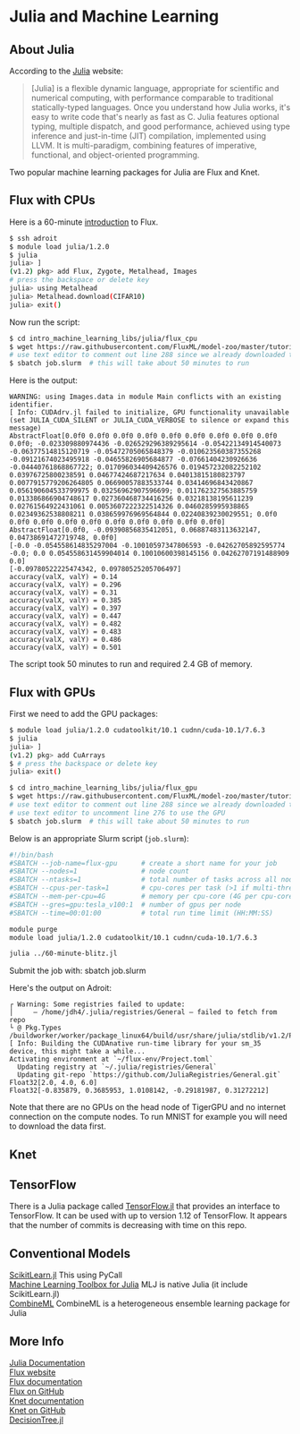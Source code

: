 # Julia and Machine Learning

## About Julia

According to the [Julia](https://docs.julialang.org/en/v1/) website:

> [Julia] is a flexible dynamic language, appropriate for scientific and numerical computing, with performance comparable to traditional statically-typed languages. Once you understand how Julia works, it's easy to write code that's nearly as fast as C. Julia features optional typing, multiple dispatch, and good performance, achieved using type inference and just-in-time (JIT) compilation, implemented using LLVM. It is multi-paradigm, combining features of imperative, functional, and object-oriented programming.

Two popular machine learning packages for Julia are Flux and Knet.

## Flux with CPUs

Here is a 60-minute [introduction](https://github.com/FluxML/model-zoo/blob/master/tutorials/60-minute-blitz.jl) to Flux.

```bash
$ ssh adroit
$ module load julia/1.2.0
$ julia
julia> ]
(v1.2) pkg> add Flux, Zygote, Metalhead, Images
# press the backspace or delete key
julia> using Metalhead
julia> Metalhead.download(CIFAR10)
julia> exit()
```

Now run the script:

```bash
$ cd intro_machine_learning_libs/julia/flux_cpu
$ wget https://raw.githubusercontent.com/FluxML/model-zoo/master/tutorials/60-minute-blitz.jl
# use text editor to comment out line 288 since we already downloaded the images
$ sbatch job.slurm  # this will take about 50 minutes to run
```

Here is the output:

```
WARNING: using Images.data in module Main conflicts with an existing identifier.
[ Info: CUDAdrv.jl failed to initialize, GPU functionality unavailable (set JULIA_CUDA_SILENT or JULIA_CUDA_VERBOSE to silence or expand this message)
AbstractFloat[0.0f0 0.0f0 0.0f0 0.0f0 0.0f0 0.0f0 0.0f0 0.0f0 0.0f0 0.0f0; -0.023309880974436 -0.026529296389295614 -0.05422134914540073 -0.06377514815120719 -0.05472705065848379 -0.010623560387355268 -0.09121674023495918 -0.04655826905684877 -0.07661404230926636 -0.04440761868867722; 0.017096034409426576 0.019457232082252102 0.03976725800238591 0.04677424687217634 0.04013815180823797 0.0077915779206264805 0.06690057883533744 0.03414696843420867 0.056190604533799975 0.03256962907596699; 0.011762327563885759 0.013386866904748617 0.027360468734416256 0.03218138195611239 0.02761564922431061 0.0053607222322514326 0.0460285995938865 0.02349362538808211 0.038659976969564844 0.02240839230029551; 0.0f0 0.0f0 0.0f0 0.0f0 0.0f0 0.0f0 0.0f0 0.0f0 0.0f0 0.0f0]
AbstractFloat[0.0f0, -0.09390856835412051, 0.06887483113632147, 0.04738691472719748, 0.0f0]
[-0.0 -0.054558614835297004 -0.10010597347806593 -0.04262705892595774 -0.0; 0.0 0.054558631459904014 0.10010600398145156 0.04262707191488909 0.0]
[-0.09780522225474342, 0.09780525205706497]
accuracy(valX, valY) = 0.14
accuracy(valX, valY) = 0.296
accuracy(valX, valY) = 0.31
accuracy(valX, valY) = 0.385
accuracy(valX, valY) = 0.397
accuracy(valX, valY) = 0.447
accuracy(valX, valY) = 0.482
accuracy(valX, valY) = 0.483
accuracy(valX, valY) = 0.486
accuracy(valX, valY) = 0.501
```

The script took 50 minutes to run and required 2.4 GB of memory.

## Flux with GPUs

First we need to add the GPU packages:

```bash
$ module load julia/1.2.0 cudatoolkit/10.1 cudnn/cuda-10.1/7.6.3
$ julia
julia> ]
(v1.2) pkg> add CuArrays
$ # press the backspace or delete key
julia> exit()
```



```bash
$ cd intro_machine_learning_libs/julia/flux_gpu
$ wget https://raw.githubusercontent.com/FluxML/model-zoo/master/tutorials/60-minute-blitz.jl
# use text editor to comment out line 288 since we already downloaded the images
# use text editor to uncomment line 276 to use the GPU
$ sbatch job.slurm  # this will take about 50 minutes to run
```

Below is an appropriate Slurm script (`job.slurm`):

```bash
#!/bin/bash
#SBATCH --job-name=flux-gpu      # create a short name for your job
#SBATCH --nodes=1                # node count
#SBATCH --ntasks=1               # total number of tasks across all nodes
#SBATCH --cpus-per-task=1        # cpu-cores per task (>1 if multi-threaded tasks)
#SBATCH --mem-per-cpu=4G         # memory per cpu-core (4G per cpu-core is default)
#SBATCH --gres=gpu:tesla_v100:1  # number of gpus per node
#SBATCH --time=00:01:00          # total run time limit (HH:MM:SS)

module purge
module load julia/1.2.0 cudatoolkit/10.1 cudnn/cuda-10.1/7.6.3

julia ../60-minute-blitz.jl
```

Submit the job with: sbatch job.slurm

Here's the output on Adroit:

```
┌ Warning: Some registries failed to update:
│     — /home/jdh4/.julia/registries/General — failed to fetch from repo
└ @ Pkg.Types /buildworker/worker/package_linux64/build/usr/share/julia/stdlib/v1.2/Pkg/src/Types.jl:1171
[ Info: Building the CUDAnative run-time library for your sm_35 device, this might take a while...
Activating environment at `~/flux-env/Project.toml`
  Updating registry at `~/.julia/registries/General`
  Updating git-repo `https://github.com/JuliaRegistries/General.git`
Float32[2.0, 4.0, 6.0]
Float32[-0.835879, 0.3685953, 1.0108142, -0.29181987, 0.31272212]
```

Note that there are no GPUs on the head node of TigerGPU and no internet connection on the compute nodes. To run MNIST for example you will need to download the data first.

## Knet


## TensorFlow

There is a Julia package called [TensorFlow.jl](https://github.com/malmaud/TensorFlow.jl) that provides an interface to TensorFlow. It can be used with up to version 1.12 of TensorFlow. It appears that the number of commits is decreasing with time on this repo.

## Conventional Models

[ScikitLearn.jl](https://github.com/cstjean/ScikitLearn.jl) This using PyCall  
[Machine Learning Toolbox for Julia](https://github.com/alan-turing-institute/MLJ.jl) MLJ is native Julia (it include ScikitLearn.jl)  
[CombineML](https://github.com/ppalmes/CombineML.jl) CombineML is a heterogeneous ensemble learning package for Julia

## More Info

[Julia Documentation](https://docs.julialang.org/en/v1/)  
[Flux website](https://fluxml.ai/)  
[Flux documentation](https://fluxml.ai/Flux.jl/stable/)  
[Flux on GitHub](https://github.com/FluxML/Flux.jl)  
[Knet documentation](https://denizyuret.github.io/Knet.jl/latest/)  
[Knet on GitHub](https://github.com/denizyuret/Knet.jl)  
[DecisionTree.jl](https://github.com/bensadeghi/DecisionTree.jl)

